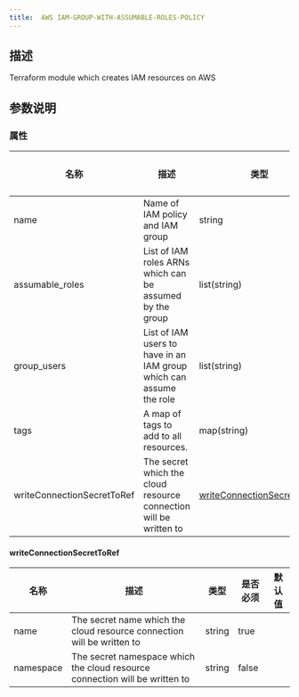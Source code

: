 ```yaml
---
title:  AWS IAM-GROUP-WITH-ASSUMABLE-ROLES-POLICY
---
```


## 描述

Terraform module which creates IAM resources on AWS

## 参数说明


### 属性

 名称 | 描述 | 类型 | 是否必须 | 默认值 
 ------------ | ------------- | ------------- | ------------- | ------------- 
 name | Name of IAM policy and IAM group | string | true |  
 assumable_roles | List of IAM roles ARNs which can be assumed by the group | list(string) | false |  
 group_users | List of IAM users to have in an IAM group which can assume the role | list(string) | false |  
 tags | A map of tags to add to all resources. | map(string) | false |  
 writeConnectionSecretToRef | The secret which the cloud resource connection will be written to | [writeConnectionSecretToRef](#writeConnectionSecretToRef) | false |  


#### writeConnectionSecretToRef

 名称 | 描述 | 类型 | 是否必须 | 默认值 
 ------------ | ------------- | ------------- | ------------- | ------------- 
 name | The secret name which the cloud resource connection will be written to | string | true |  
 namespace | The secret namespace which the cloud resource connection will be written to | string | false |  

